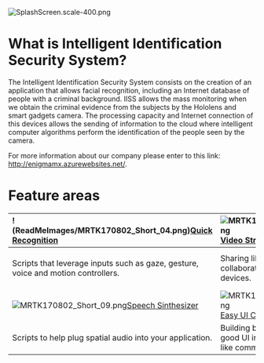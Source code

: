 ![SplashScreen.scale-400.png](.attachments/SplashScreen.scale-400-d42e21ea-ab8a-41b1-af54-e9c16b72e986.png)

# **What is Intelligent Identification Security System?**

The Intelligent Identification Security System consists on the creation of an application that allows facial recognition, including an Internet database of people with a criminal background.
IISS allows the mass monitoring when we obtain the criminal evidence from the subjects by the Hololens and smart gadgets camera. The processing capacity and Internet connection of this devices allows the sending of information to the cloud where intelligent computer algorithms perform the identification of the people seen by the camera.

For more information about our company please enter to this link: http://enigmamx.azurewebsites.net/.

# **Feature areas**
|!(ReadMeImages/MRTK170802_Short_04.png)[Quick Recognition]()|![MRTK170802_Short_04.png](.attachments/MRTK170802_Short_04-684110a3-1aad-4721-ab62-3e3cd9d25185.png)[Video Streaming]()|![MRTK170802_Short_05.png](.attachments/MRTK170802_Short_05-9fc6ec28-e158-425b-aca8-e1bd69be06a8.png)[Geolocation]()|![MRTK170802_Short_06.png](.attachments/MRTK170802_Short_06-fe1b831c-50b1-48ab-aaf8-3f9fa2cf2320.png)[Speech recognition]()|
| :--------------------- | :----------------- | :------------------ | :------------------------ |
| Scripts that leverage inputs such as gaze, gesture, voice and motion controllers.             | Sharing library enables collaboration across multiple devices.  | Scripts that allow applications to bring the real world into the digital using HoloLens.        | Tailor experiences based on room semantics like couch, wall etc. |
| ![MRTK170802_Short_09.png](.attachments/MRTK170802_Short_09-bc4544a5-65b8-494f-9eeb-0f361b2016cf.png)[Speech Sinthesizer]()|![MRTK170802_Short_10.png](.attachments/MRTK170802_Short_10-fe1dda30-d1e0-4ac1-984f-03af20412096.png)[Easy UI Controls]()|![MRTK170802_Short_11.png](.attachments/MRTK170802_Short_11-b81caea5-c1eb-4721-bf48-5bac38ed96dc.png)[Cloud Storage]()|![MRTK170802_Short_12.png](.attachments/MRTK170802_Short_12-43b85cd2-ef35-4f69-be0f-1de9fad58fef.png)[Stats Control]()|
| Scripts to help plug spatial audio into your application.           | Building blocks for creating good UI in your application like common controls.    | Common helpers and tools that you can leverage in your application.      | Build and deploy automation window for Unity Editor.|

